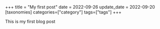 +++
title = "My first post"
date = 2022-09-26
update_date = 2022-09-20
[taxonomies]
categories=["category"]
tags=["tags"]
+++

This is my first blog post

